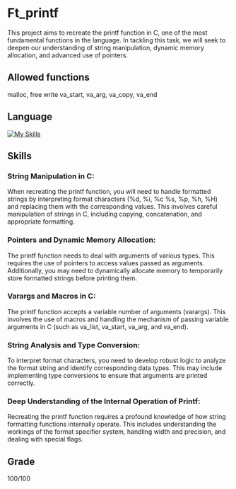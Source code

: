 # Ft_printf
This project aims to recreate the printf function in C, one of the most fundamental functions in the language. In tackling this task, we will seek to deepen our understanding of string manipulation, dynamic memory allocation, and advanced use of pointers.

## Allowed functions
malloc, free 
write
va_start, va_arg, va_copy, va_end

## Language
[![My Skills](https://skillicons.dev/icons?i=c)](https://skillicons.dev)

## Skills
### String Manipulation in C:
When recreating the printf function, you will need to handle formatted strings by interpreting format characters (%d, %i, %c %s, %p, %h, %H) and replacing them with the corresponding values. This involves careful manipulation of strings in C, including copying, concatenation, and appropriate formatting.

### Pointers and Dynamic Memory Allocation:
The printf function needs to deal with arguments of various types. This requires the use of pointers to access values passed as arguments. Additionally, you may need to dynamically allocate memory to temporarily store formatted strings before printing them.

### Varargs and Macros in C:
The printf function accepts a variable number of arguments (varargs). This involves the use of macros and handling the mechanism of passing variable arguments in C (such as va_list, va_start, va_arg, and va_end).

### String Analysis and Type Conversion:
To interpret format characters, you need to develop robust logic to analyze the format string and identify corresponding data types. This may include implementing type conversions to ensure that arguments are printed correctly.

### Deep Understanding of the Internal Operation of Printf:
Recreating the printf function requires a profound knowledge of how string formatting functions internally operate. This includes understanding the workings of the format specifier system, handling width and precision, and dealing with special flags.

## Grade
100/100
